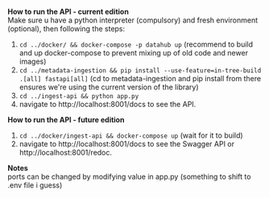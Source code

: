 **How to run the API - current edition**  
Make sure u have a python interpreter (compulsory) and fresh environment (optional), then following the steps:    
1. `cd ../docker/ && docker-compose -p datahub up` (recommend to build and up docker-compose to prevent mixing up of old code and newer images)
2. `cd ../metadata-ingestion && pip install --use-feature=in-tree-build .[all] fastapi[all]` (cd to metadata-ingestion and pip install from there ensures we're using the current version of the library)  
3. `cd ../ingest-api && python app.py`
4. navigate to http://localhost:8001/docs to see the API.  

**How to run the API - future edition**
1. `cd ../docker/ingest-api && docker-compose up` (wait for it to build)
2. navigate to http://localhost:8001/docs to see the Swagger API or http://localhost:8001/redoc.  

**Notes**  
ports can be changed by modifying value in app.py (something to shift to .env file i guess)





